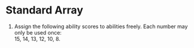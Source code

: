 # Standard Array

1. Assign the following ability scores to abilities freely. Each number may only be used once:<br>15, 14, 13, 12, 10, 8.
